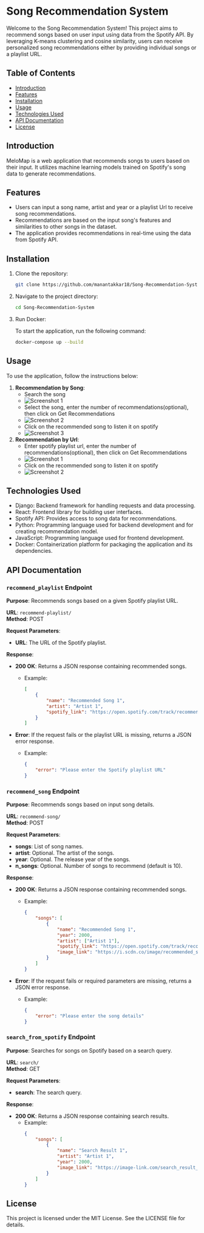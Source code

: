 # Song Recommendation System

Welcome to the Song Recommendation System! This project aims to recommend songs based on user input using data from the Spotify API. By leveraging K-means clustering and cosine similarity, users can receive personalized song recommendations either by providing individual songs or a playlist URL.

## Table of Contents

- [Introduction](#introduction)
- [Features](#features)
- [Installation](#installation)
- [Usage](#usage)
- [Technologies Used](#technologies-used)
- [API Documentation](#api-documentation)
- [License](#license)

## Introduction

MeloMap is a web application that recommends songs to users based on their input. It utilizes machine learning models trained on Spotify's song data to generate recommendations.

## Features

- Users can input a song name, artist and year or a playlist Url to receive song recommendations.
- Recommendations are based on the input song's features and similarities to other songs in the dataset.
- The application provides recommendations in real-time using the data from Spotify API.

## Installation

1. Clone the repository:

   ```bash
   git clone https://github.com/manantakkar18/Song-Recommendation-System.git
    ```
2. Navigate to the project directory:

   ```bash
   cd Song-Recommendation-System
    ```
3. Run Docker:

    To start the application, run the following command:

    ```bash
    docker-compose up --build
    ```

## Usage

To use the application, follow the instructions below:

1. **Recommendation by Song**:
   - Search the song
   - ![Screenshot 1](screenshots/screenshot1.png "Screenshot 1 Description")
   - Select the song, enter the number of recommendations(optional), then click on Get Recommendations
   - ![Screenshot 2](screenshots/screenshot2.png "Screenshot 2 Description")
   - Click on the recommended song to listen it on spotify
   - ![Screenshot 3](screenshots/screenshot2.png "Screenshot 2 Description")
2. **Recommendation by Url**:
   - Enter spotify playlist url, enter the number of recommendations(optional), then click on Get Recommendations
   - ![Screenshot 1](screenshots/screenshot1.png "Screenshot 1 Description")
   - Click on the recommended song to listen it on spotify 
   - ![Screenshot 2](screenshots/screenshot1.png "Screenshot 1 Description")
   
## Technologies Used
- Django: Backend framework for handling requests and data processing.
- React: Frontend library for building user interfaces.
- Spotify API: Provides access to song data for recommendations.
- Python: Programming language used for backend development and for creating recommendation model.
- JavaScript: Programming language used for frontend development.
- Docker: Containerization platform for packaging the application and its dependencies.

## API Documentation


### `recommend_playlist` Endpoint

**Purpose**: Recommends songs based on a given Spotify playlist URL.

**URL**: `recommend-playlist/`  
**Method**: POST  

**Request Parameters**:  
- **URL**: The URL of the Spotify playlist.

**Response**:
- **200 OK**: Returns a JSON response containing recommended songs.
  - Example:
    ```json
    [
        {
            "name": "Recommended Song 1",
            "artist": "Artist 1",
            "spotify_link": "https://open.spotify.com/track/recommended_song_1_id",
        }
    ]
    ```

- **Error**: If the request fails or the playlist URL is missing, returns a JSON error response.
  - Example:
    ```json
    {
        "error": "Please enter the Spotify playlist URL"
    }
    ```

### `recommend_song` Endpoint

**Purpose**: Recommends songs based on input song details.

**URL**: `recommend-song/`  
**Method**: POST  

**Request Parameters**:  
- **songs**: List of song names.
- **artist**: Optional. The artist of the songs.
- **year**: Optional. The release year of the songs.
- **n_songs**: Optional. Number of songs to recommend (default is 10).

**Response**:
- **200 OK**: Returns a JSON response containing recommended songs.
  - Example:
    ```json
    {
        "songs": [
            {
                "name": "Recommended Song 1",
                "year": 2000,
                "artist": ["Artist 1"],
                "spotify_link": "https://open.spotify.com/track/recommended_song_1_id",
                "image_link": "https://i.scdn.co/image/recommended_song_1_id"
            }
        ]      
    }
    ```

- **Error**: If the request fails or required parameters are missing, returns a JSON error response.
  - Example:
    ```json
    {
        "error": "Please enter the song details"
    }
    ```

### `search_from_spotify` Endpoint

**Purpose**: Searches for songs on Spotify based on a search query.

**URL**: `search/`  
**Method**: GET  

**Request Parameters**:  
- **search**: The search query.

**Response**:
- **200 OK**: Returns a JSON response containing search results.
  - Example:
    ```json
    {
        "songs": [
            {
                "name": "Search Result 1",
                "artist": "Artist 1",
                "year": 2000,
                "image_link": "https://image-link.com/search_result_1"
            }
        ]
    }
    ```
## License
This project is licensed under the MIT License. See the LICENSE file for details.
